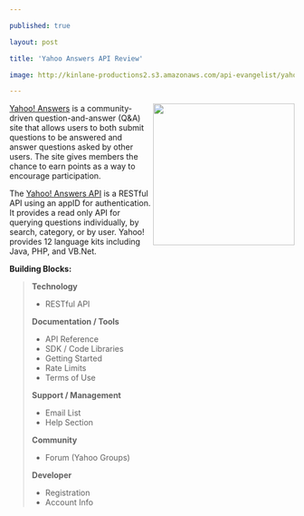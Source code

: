 ---
published: true
layout: post
title: 'Yahoo Answers API Review'
image: http://kinlane-productions2.s3.amazonaws.com/api-evangelist/yahoo-answers-logo.gif
---

<img src="https://kinlane-productions2.s3.amazonaws.com/api-evangelist/yahoo-answers-logo.gif" alt="" width="250" align="right" /><a href="https://answers.yahoo.com/">Yahoo! Answers</a> is a community-driven question-and-answer (Q&amp;A) site that allows users to both submit questions to be answered and answer questions asked by other users. The site gives members the chance to earn points as a way to encourage participation.<p>
The <a href="https://developer.yahoo.com/answers/">Yahoo! Answers API</a> is a RESTful API using an appID for authentication.  It provides a read only API for querying questions individually, by search, category, or by user.  Yahoo! provides 12 language kits including Java, PHP, and VB.Net.<p>
<strong>Building Blocks:</strong>
<blockquote><strong>Technology</strong>
<ul class="mainlist">
	<li>RESTful API</li>
</ul>
<strong>Documentation / Tools</strong>
<ul class="mainlist">
	<li>API Reference</li>
	<li>SDK / Code Libraries</li>
	<li>Getting Started</li>
	<li>Rate Limits</li>
	<li>Terms of Use</li>
</ul>
<strong>Support / Management</strong>
<ul class="mainlist">
	<li>Email List</li>
	<li>Help Section</li>
</ul>
<strong>Community</strong>
<ul class="mainlist">
	<li>Forum (Yahoo Groups)</li>
</ul>
<strong>Developer</strong>
<ul class="mainlist">
	<li>Registration</li>
	<li>Account Info</li>
</ul>
</blockquote>


